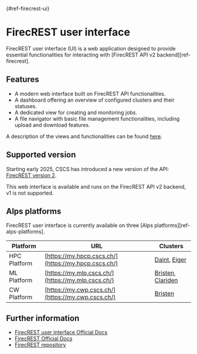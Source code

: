 [](){#ref-firecrest-ui}
# FirecREST user interface

FirecREST user interface (UI) is a web application designed to provide essential functionalities for interacting with [FirecREST API v2 backend][ref-firecrest].

## Features

- A modern web interface built on FirecREST API functionalities.
- A dashboard offering an overview of configured clusters and their statuses.
- A dedicated view for creating and monitoring jobs.
- A file navigator with basic file management functionalities, including upload and download features.

A description of the views and functionalities can be found [here](https://eth-cscs.github.io/firecrest-ui/documentation/).

## Supported version

Starting early 2025, CSCS has introduced a new version of the API: [FirecREST version 2](https://eth-cscs.github.io/firecrest-v2).

This web interface is available and runs on the FirecREST API v2 backend, v1 is not supported.

## Alps platforms

FirecREST user interface is currently available on three [Alps platforms][ref-alps-platforms].

| Platform       | URL               | Clusters                                                                 |
|----------------|----------------------|--------------------------------------------------------------------------|
| HPC Platform   | [https://my.hpcp.cscs.ch/](https://my.hpcp.cscs.ch/) | [Daint](../../clusters/daint), [Eiger](../../clusters/eiger)             |
| ML Platform    | [https://my.mlp.cscs.ch/](https://my.mlp.cscs.ch/)  | [Bristen](../../clusters/bristen), [Clariden](../../clusters/clariden)  |
| CW Platform    | [https://my.cwp.cscs.ch/](https://my.cwp.cscs.ch/)  | [Bristen](../../clusters/santis)  |

## Further information

* [FirecREST user interface Official Docs](https://eth-cscs.github.io/firecrest-ui/home/)
* [FirecREST Official Docs](https://eth-cscs.github.io/firecrest-v2)
* [FirecREST repository](https://github.com/eth-cscs/firecrest-v2)